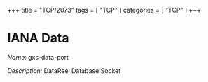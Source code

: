 +++
title = "TCP/2073"
tags = [ "TCP" ]
categories = [ "TCP" ]
+++

# IANA Data

_Name:_ gxs-data-port

_Description:_ DataReel Database Socket

